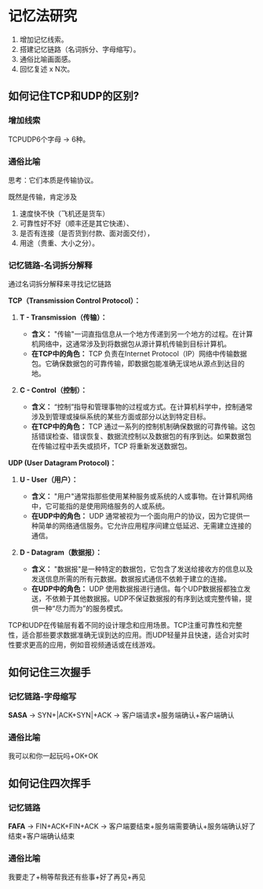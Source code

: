 # 记忆法研究

1. 增加记忆线索。
2. 搭建记忆链路（名词拆分、字母缩写）。
3. 通俗比喻画面感。
4. 回忆复述 x N次。

## 如何记住TCP和UDP的区别?

### 增加线索

TCPUDP6个字母 → 6种。

### 通俗比喻

思考：它们本质是传输协议。

既然是传输，肯定涉及
1. 速度快不快（飞机还是货车）
2. 可靠性好不好（顺丰还是其它快递）、
3. 是否有连接（是否货到付款、面对面交付），
4. 用途（贵重、大小之分）。

### 记忆链路-名词拆分解释

通过名词拆分解释来寻找记忆链路

**TCP（Transmission Control Protocol）：**

1. **T - Transmission（传输）：**
   - **含义：** "传输"一词直指信息从一个地方传递到另一个地方的过程。在计算机网络中，这通常涉及到将数据包从源计算机传输到目标计算机。
   - **在TCP中的角色：** TCP 负责在Internet Protocol（IP）网络中传输数据包。它确保数据包的可靠传输，即数据包能准确无误地从源点到达目的地。

2. **C - Control（控制）：**
   - **含义：** “控制”指导和管理事物的过程或方式。在计算机科学中，控制通常涉及到管理或操纵系统的某些方面或部分以达到特定目标。
   - **在TCP中的角色：** TCP 通过一系列的控制机制确保数据的可靠传输。这包括错误检查、错误恢复、数据流控制以及数据包的有序到达。如果数据包在传输过程中丢失或损坏，TCP 将重新发送数据包。

**UDP (User Datagram Protocol)：**

1. **U - User（用户）：**
   - **含义：** "用户"通常指那些使用某种服务或系统的人或事物。在计算机网络中，它可能指的是使用网络服务的人或系统。
   - **在UDP中的角色：** UDP 通常被视为一个面向用户的协议，因为它提供一种简单的网络通信服务。它允许应用程序间建立低延迟、无需建立连接的通信。

2. **D - Datagram（数据报）：**
   - **含义：** "数据报"是一种特定的数据包，它包含了发送给接收方的信息以及发送信息所需的所有元数据。数据报式通信不依赖于建立的连接。
   - **在UDP中的角色：** UDP 使用数据报进行通信。每个UDP数据报都独立发送，不依赖于其他数据报。UDP不保证数据报的有序到达或完整传输，提供一种“尽力而为”的服务模式。

TCP和UDP在传输层有着不同的设计理念和应用场景。TCP注重可靠性和完整性，适合那些要求数据准确无误到达的应用。而UDP轻量并且快速，适合对实时性要求更高的应用，例如音视频通话或在线游戏。


## 如何记住三次握手

### 记忆链路-字母缩写

**SASA** -> SYN+|ACK+SYN|+ACK -> 客户端请求+服务端确认+客户端确认

### 通俗比喻

我可以和你一起玩吗+OK+OK

## 如何记住四次挥手

### 记忆链路

**FAFA** -> FIN+ACK+FIN+ACK -> 客户端要结束+服务端需要确认+服务端确认好了结束+客户端确认结束

### 通俗比喻

我要走了+稍等帮我还有些事+好了再见+再见

